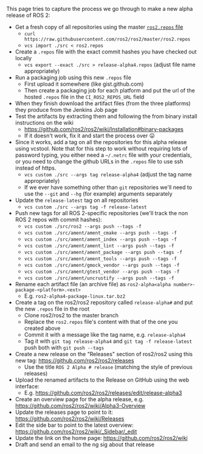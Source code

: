 This page tries to capture the process we go through to make a new alpha release of ROS 2:

- Get a fresh copy of all repositories using the master [`ros2.repos` file](https://raw.githubusercontent.com/ros2/ros2/master/ros2.repos)
  - `curl https://raw.githubusercontent.com/ros2/ros2/master/ros2.repos`
  - `vcs import ./src < ros2.repos`
- Create a `.repos` file with the exact commit hashes you have checked out locally
  - `vcs export --exact ./src > release-alpha4.repos` (adjust file name appropriately)
- Run a packaging job using this new `.repos` file
  - First upload it somewhere (like gist.github.com)
  - Then create a packaging job for each platform and put the url of the hosted `.repos` file in the `CI_ROS2_REPOS_URL` field
- When they finish download the artifact files (from the three platforms) they produce from the Jenkins Job page
- Test the artifacts by extracting them and following the from binary install instructions on the wiki
  - https://github.com/ros2/ros2/wiki/Installation#binary-packages
  - If it doesn't work, fix it and start the process over :stuck_out_tongue:
- Since it works, add a tag on all the repositories for this alpha release using vcstool. Note that for this step to work without requiring lots of password typing, you either need a `~/.netrc` file with your credentials, or you need to change the github URLs in the `.repos` file to use ssh instead of https.
  - `vcs custom ./src --args tag release-alpha4` (adjust the tag name appropriately)
  - If we ever have something other than `git` repositories we'll need to use the `--git` and `--hg` (for example) arguments separately
- Update the `release-latest` tag on all repositories
  - `vcs custom ./src --args tag -f release-latest`
- Push new tags for all ROS 2-specific repositories (we'll track the non ROS 2 repos with commit hashes):
  - `vcs custom ./src/ros2 --args push --tags -f`
  - `vcs custom ./src/ament/ament_cmake --args push --tags -f`
  - `vcs custom ./src/ament/ament_index --args push --tags -f`
  - `vcs custom ./src/ament/ament_lint --args push --tags -f`
  - `vcs custom ./src/ament/ament_package --args push --tags -f`
  - `vcs custom ./src/ament/ament_tools --args push --tags -f`
  - `vcs custom ./src/ament/gmock_vendor --args push --tags -f`
  - `vcs custom ./src/ament/gtest_vendor --args push --tags -f`
  - `vcs custom ./src/ament/uncrustify --args push --tags -f`
- Rename each artifact file (an archive file) as `ros2-alpha<alpha number>-package-<platform>.<ext>`
  - E.g. `ros2-alpha4-package-linux.tar.bz2`
- Create a tag on the ros2/ros2 repository called `release-alpha#` and put the new `.repos` file in the root
  - Clone ros2/ros2 to the master branch
  - Replace the `ros2.repos` file's content with that of the one you created above
  - Commit it with a message like the tag name, e.g. `release-alpha4`
  - Tag it with `git tag release-alpha4` and `git tag -f release-latest` push both with `git push --tags`
- Create a new release on the "Releases" section of ros2/ros2 using this new tag: https://github.com/ros2/ros2/releases
  - Use the title `ROS 2 Alpha # release` (matching the style of previous releases)
- Upload the renamed artifacts to the Release on GitHub using the web interface:
  - E.g. https://github.com/ros2/ros2/releases/edit/release-alpha3
- Create an overview page for the alpha release, e.g. https://github.com/ros2/ros2/wiki/Alpha3-Overview
- Update the releases page to point to it: https://github.com/ros2/ros2/wiki/Releases
- Edit the side bar to point to the latest overview: https://github.com/ros2/ros2/wiki/_Sidebar/_edit
- Update the link on the home page: https://github.com/ros2/ros2/wiki
- Draft and send an email to the ng sig about that release